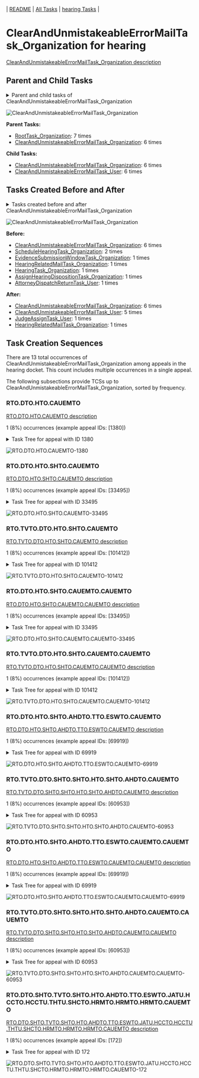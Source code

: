 <!-- DO NOT EDIT THIS FILE.  This file is autogenerated. -->
| [README](../README.md) | [All Tasks](../alltasks.md) | [hearing Tasks](tasklist.md) |

# ClearAndUnmistakeableErrorMailTask_Organization for hearing

[ClearAndUnmistakeableErrorMailTask_Organization description](../descr/ClearAndUnmistakeableErrorMailTask_Organization.md)

## Parent and Child Tasks

<details><summary markdown='span'>Parent and child tasks of ClearAndUnmistakeableErrorMailTask_Organization
</summary>

```
digraph G {
rankdir=LR;
node [shape=box]
"ClearAndUnmistakeableErrorMailTask_Organization" -> "ClearAndUnmistakeableErrorMailTask_User" [label=6]
"ClearAndUnmistakeableErrorMailTask_Organization" -> "ClearAndUnmistakeableErrorMailTask_Organization" [label=6]
"RootTask_Organization" -> "ClearAndUnmistakeableErrorMailTask_Organization" [label=7]
"ClearAndUnmistakeableErrorMailTask_Organization" -> "ClearAndUnmistakeableErrorMailTask_Organization" [label=6]
}
```
</details>

![ClearAndUnmistakeableErrorMailTask_Organization](dot/ClearAndUnmistakeableErrorMailTask_Organization-parentchild.dot.png)

**Parent Tasks:**

   * [RootTask_Organization](RootTask_Organization.md): 7 times
   * [ClearAndUnmistakeableErrorMailTask_Organization](ClearAndUnmistakeableErrorMailTask_Organization.md): 6 times

**Child Tasks:**

   * [ClearAndUnmistakeableErrorMailTask_Organization](ClearAndUnmistakeableErrorMailTask_Organization.md): 6 times
   * [ClearAndUnmistakeableErrorMailTask_User](ClearAndUnmistakeableErrorMailTask_User.md): 6 times

## Tasks Created Before and After

<details><summary markdown='span'>Tasks created before and after ClearAndUnmistakeableErrorMailTask_Organization</summary>

```
digraph G {
rankdir=LR;

"ClearAndUnmistakeableErrorMailTask_Organization" -> "ClearAndUnmistakeableErrorMailTask_Organization" [label=6]
"ClearAndUnmistakeableErrorMailTask_Organization" -> "ClearAndUnmistakeableErrorMailTask_User" [label=5]
"ClearAndUnmistakeableErrorMailTask_Organization" -> "JudgeAssignTask_User" [label=1]
"ClearAndUnmistakeableErrorMailTask_Organization" -> "HearingRelatedMailTask_Organization" [label=1]
"ClearAndUnmistakeableErrorMailTask_Organization" -> "ClearAndUnmistakeableErrorMailTask_Organization" [label=6]
"ScheduleHearingTask_Organization" -> "ClearAndUnmistakeableErrorMailTask_Organization" [label=2]
"HearingTask_Organization" -> "ClearAndUnmistakeableErrorMailTask_Organization" [label=1]
"HearingRelatedMailTask_Organization" -> "ClearAndUnmistakeableErrorMailTask_Organization" [label=1]
"EvidenceSubmissionWindowTask_Organization" -> "ClearAndUnmistakeableErrorMailTask_Organization" [label=1]
"AttorneyDispatchReturnTask_User" -> "ClearAndUnmistakeableErrorMailTask_Organization" [label=1]
"AssignHearingDispositionTask_Organization" -> "ClearAndUnmistakeableErrorMailTask_Organization" [label=1]
}
```
</details>

![ClearAndUnmistakeableErrorMailTask_Organization](dot/ClearAndUnmistakeableErrorMailTask_Organization.dot.png)

**Before:**

   * [ClearAndUnmistakeableErrorMailTask_Organization](ClearAndUnmistakeableErrorMailTask_Organization.md): 6 times
   * [ScheduleHearingTask_Organization](ScheduleHearingTask_Organization.md): 2 times
   * [EvidenceSubmissionWindowTask_Organization](EvidenceSubmissionWindowTask_Organization.md): 1 times
   * [HearingRelatedMailTask_Organization](HearingRelatedMailTask_Organization.md): 1 times
   * [HearingTask_Organization](HearingTask_Organization.md): 1 times
   * [AssignHearingDispositionTask_Organization](AssignHearingDispositionTask_Organization.md): 1 times
   * [AttorneyDispatchReturnTask_User](AttorneyDispatchReturnTask_User.md): 1 times

**After:**

   * [ClearAndUnmistakeableErrorMailTask_Organization](ClearAndUnmistakeableErrorMailTask_Organization.md): 6 times
   * [ClearAndUnmistakeableErrorMailTask_User](ClearAndUnmistakeableErrorMailTask_User.md): 5 times
   * [JudgeAssignTask_User](JudgeAssignTask_User.md): 1 times
   * [HearingRelatedMailTask_Organization](HearingRelatedMailTask_Organization.md): 1 times

## Task Creation Sequences

There are 13 total occurrences of ClearAndUnmistakeableErrorMailTask_Organization among appeals in the hearing docket.  This count includes multiple occurrences in a single appeal.

The following subsections provide TCSs up to ClearAndUnmistakeableErrorMailTask_Organization, sorted by frequency.

### RTO.DTO.HTO.CAUEMTO

[RTO.DTO.HTO.CAUEMTO description](../descr/RTO.DTO.HTO.CAUEMTO.md)

1 (8%) occurrences (example appeal IDs: [1380])

<details><summary markdown='span'>Task Tree for appeal with ID 1380</summary>

```
@startuml
skinparam {
  ObjectBorderColor #555
  ObjectBorderThickness 0
  ObjectFontStyle bold
  ObjectFontSize 14
  ObjectAttributeFontColor #333
  ObjectAttributeFontSize 12
}
  object 0.RootTask #8dd3c7 {
Organization
}
  object 1.DistributionTask #ffffb3 {
Organization
}
  object 2.HearingTask #fb8072 {
Organization
}
  object 3.ScheduleHearingTask #80b1d3 {
Organization
}
  object 4.ClearAndUnmistakeableErrorMailTask #b3de69 {
Organization  <back:white>    </back>
}
  object 5.ClearAndUnmistakeableErrorMailTask #b3de69 {
Organization  <back:white>    </back>
}
  object 6.HearingRelatedMailTask #8dd3c7 {
Organization
}
  object 7.HearingRelatedMailTask #8dd3c7 {
Organization
}
  object 8.HearingAdminActionVerifyAddressTask #ffed6f {
Organization
}
  object 9.EvidenceSubmissionWindowTask #fccde5 {
Organization
}
  object 10.EvidenceSubmissionWindowTask #fccde5 {
User
}
  object 11.JudgeAssignTask #ccebc5 {
User
}
  object 12.JudgeDecisionReviewTask #d9d9d9 {
User
}
  object 13.AttorneyTask #bc80bd {
User
}
  object 14.BvaDispatchTask #b3de69 {
Organization
}
  object 15.BvaDispatchTask #b3de69 {
User
}
0.RootTask -- 1.DistributionTask
1.DistributionTask -- 2.HearingTask
2.HearingTask -- 3.ScheduleHearingTask
0.RootTask -- 4.ClearAndUnmistakeableErrorMailTask
4.ClearAndUnmistakeableErrorMailTask -- 5.ClearAndUnmistakeableErrorMailTask
0.RootTask -- 6.HearingRelatedMailTask
6.HearingRelatedMailTask -- 7.HearingRelatedMailTask
3.ScheduleHearingTask -- 8.HearingAdminActionVerifyAddressTask
2.HearingTask -- 9.EvidenceSubmissionWindowTask
9.EvidenceSubmissionWindowTask -- 10.EvidenceSubmissionWindowTask
0.RootTask -- 11.JudgeAssignTask
0.RootTask -- 12.JudgeDecisionReviewTask
12.JudgeDecisionReviewTask -- 13.AttorneyTask
0.RootTask -- 14.BvaDispatchTask
14.BvaDispatchTask -- 15.BvaDispatchTask
@enduml
```
</details>

![RTO.DTO.HTO.CAUEMTO-1380](uml/RTO.DTO.HTO.CAUEMTO-1380.png)

### RTO.DTO.HTO.SHTO.CAUEMTO

[RTO.DTO.HTO.SHTO.CAUEMTO description](../descr/RTO.DTO.HTO.SHTO.CAUEMTO.md)

1 (8%) occurrences (example appeal IDs: [33495])

<details><summary markdown='span'>Task Tree for appeal with ID 33495</summary>

```
@startuml
skinparam {
  ObjectBorderColor #555
  ObjectBorderThickness 0
  ObjectFontStyle bold
  ObjectFontSize 14
  ObjectAttributeFontColor #333
  ObjectAttributeFontSize 12
}
  object 0.RootTask #8dd3c7 {
Organization
}
  object 1.DistributionTask #ffffb3 {
Organization
}
  object 2.HearingTask #fb8072 {
Organization
}
  object 3.ScheduleHearingTask #80b1d3 {
Organization
}
  object 4.HearingAdminActionVerifyAddressTask #ffed6f {
Organization
}
  object 5.ClearAndUnmistakeableErrorMailTask #b3de69 {
Organization  <back:white>    </back>
}
  object 6.ClearAndUnmistakeableErrorMailTask #b3de69 {
Organization  <back:white>    </back>
}
  object 7.ClearAndUnmistakeableErrorMailTask #b3de69 {
User
}
  object 8.AssignHearingDispositionTask #8dd3c7 {
Organization
}
0.RootTask -- 1.DistributionTask
1.DistributionTask -- 2.HearingTask
2.HearingTask -- 3.ScheduleHearingTask
3.ScheduleHearingTask -- 4.HearingAdminActionVerifyAddressTask
0.RootTask -- 5.ClearAndUnmistakeableErrorMailTask
5.ClearAndUnmistakeableErrorMailTask -- 6.ClearAndUnmistakeableErrorMailTask
6.ClearAndUnmistakeableErrorMailTask -- 7.ClearAndUnmistakeableErrorMailTask
2.HearingTask -- 8.AssignHearingDispositionTask
@enduml
```
</details>

![RTO.DTO.HTO.SHTO.CAUEMTO-33495](uml/RTO.DTO.HTO.SHTO.CAUEMTO-33495.png)

### RTO.TVTO.DTO.HTO.SHTO.CAUEMTO

[RTO.TVTO.DTO.HTO.SHTO.CAUEMTO description](../descr/RTO.TVTO.DTO.HTO.SHTO.CAUEMTO.md)

1 (8%) occurrences (example appeal IDs: [101412])

<details><summary markdown='span'>Task Tree for appeal with ID 101412</summary>

```
@startuml
skinparam {
  ObjectBorderColor #555
  ObjectBorderThickness 0
  ObjectFontStyle bold
  ObjectFontSize 14
  ObjectAttributeFontColor #333
  ObjectAttributeFontSize 12
}
  object 0.RootTask #8dd3c7 {
Organization
}
  object 1.TrackVeteranTask #bebada {
Organization
}
  object 2.DistributionTask #ffffb3 {
Organization
}
  object 3.HearingTask #fb8072 {
Organization
}
  object 4.ScheduleHearingTask #80b1d3 {
Organization
}
  object 5.ClearAndUnmistakeableErrorMailTask #b3de69 {
Organization  <back:white>    </back>
}
  object 6.ClearAndUnmistakeableErrorMailTask #b3de69 {
Organization  <back:white>    </back>
}
  object 7.ClearAndUnmistakeableErrorMailTask #b3de69 {
User
}
0.RootTask -- 1.TrackVeteranTask
0.RootTask -- 2.DistributionTask
2.DistributionTask -- 3.HearingTask
3.HearingTask -- 4.ScheduleHearingTask
0.RootTask -- 5.ClearAndUnmistakeableErrorMailTask
5.ClearAndUnmistakeableErrorMailTask -- 6.ClearAndUnmistakeableErrorMailTask
6.ClearAndUnmistakeableErrorMailTask -- 7.ClearAndUnmistakeableErrorMailTask
@enduml
```
</details>

![RTO.TVTO.DTO.HTO.SHTO.CAUEMTO-101412](uml/RTO.TVTO.DTO.HTO.SHTO.CAUEMTO-101412.png)

### RTO.DTO.HTO.SHTO.CAUEMTO.CAUEMTO

[RTO.DTO.HTO.SHTO.CAUEMTO.CAUEMTO description](../descr/RTO.DTO.HTO.SHTO.CAUEMTO.CAUEMTO.md)

1 (8%) occurrences (example appeal IDs: [33495])

<details><summary markdown='span'>Task Tree for appeal with ID 33495</summary>

```
@startuml
skinparam {
  ObjectBorderColor #555
  ObjectBorderThickness 0
  ObjectFontStyle bold
  ObjectFontSize 14
  ObjectAttributeFontColor #333
  ObjectAttributeFontSize 12
}
  object 0.RootTask #8dd3c7 {
Organization
}
  object 1.DistributionTask #ffffb3 {
Organization
}
  object 2.HearingTask #fb8072 {
Organization
}
  object 3.ScheduleHearingTask #80b1d3 {
Organization
}
  object 4.HearingAdminActionVerifyAddressTask #ffed6f {
Organization
}
  object 5.ClearAndUnmistakeableErrorMailTask #b3de69 {
Organization  <back:white>    </back>
}
  object 6.ClearAndUnmistakeableErrorMailTask #b3de69 {
Organization  <back:white>    </back>
}
  object 7.ClearAndUnmistakeableErrorMailTask #b3de69 {
User
}
  object 8.AssignHearingDispositionTask #8dd3c7 {
Organization
}
0.RootTask -- 1.DistributionTask
1.DistributionTask -- 2.HearingTask
2.HearingTask -- 3.ScheduleHearingTask
3.ScheduleHearingTask -- 4.HearingAdminActionVerifyAddressTask
0.RootTask -- 5.ClearAndUnmistakeableErrorMailTask
5.ClearAndUnmistakeableErrorMailTask -- 6.ClearAndUnmistakeableErrorMailTask
6.ClearAndUnmistakeableErrorMailTask -- 7.ClearAndUnmistakeableErrorMailTask
2.HearingTask -- 8.AssignHearingDispositionTask
@enduml
```
</details>

![RTO.DTO.HTO.SHTO.CAUEMTO.CAUEMTO-33495](uml/RTO.DTO.HTO.SHTO.CAUEMTO.CAUEMTO-33495.png)

### RTO.TVTO.DTO.HTO.SHTO.CAUEMTO.CAUEMTO

[RTO.TVTO.DTO.HTO.SHTO.CAUEMTO.CAUEMTO description](../descr/RTO.TVTO.DTO.HTO.SHTO.CAUEMTO.CAUEMTO.md)

1 (8%) occurrences (example appeal IDs: [101412])

<details><summary markdown='span'>Task Tree for appeal with ID 101412</summary>

```
@startuml
skinparam {
  ObjectBorderColor #555
  ObjectBorderThickness 0
  ObjectFontStyle bold
  ObjectFontSize 14
  ObjectAttributeFontColor #333
  ObjectAttributeFontSize 12
}
  object 0.RootTask #8dd3c7 {
Organization
}
  object 1.TrackVeteranTask #bebada {
Organization
}
  object 2.DistributionTask #ffffb3 {
Organization
}
  object 3.HearingTask #fb8072 {
Organization
}
  object 4.ScheduleHearingTask #80b1d3 {
Organization
}
  object 5.ClearAndUnmistakeableErrorMailTask #b3de69 {
Organization  <back:white>    </back>
}
  object 6.ClearAndUnmistakeableErrorMailTask #b3de69 {
Organization  <back:white>    </back>
}
  object 7.ClearAndUnmistakeableErrorMailTask #b3de69 {
User
}
0.RootTask -- 1.TrackVeteranTask
0.RootTask -- 2.DistributionTask
2.DistributionTask -- 3.HearingTask
3.HearingTask -- 4.ScheduleHearingTask
0.RootTask -- 5.ClearAndUnmistakeableErrorMailTask
5.ClearAndUnmistakeableErrorMailTask -- 6.ClearAndUnmistakeableErrorMailTask
6.ClearAndUnmistakeableErrorMailTask -- 7.ClearAndUnmistakeableErrorMailTask
@enduml
```
</details>

![RTO.TVTO.DTO.HTO.SHTO.CAUEMTO.CAUEMTO-101412](uml/RTO.TVTO.DTO.HTO.SHTO.CAUEMTO.CAUEMTO-101412.png)

### RTO.DTO.HTO.SHTO.AHDTO.TTO.ESWTO.CAUEMTO

[RTO.DTO.HTO.SHTO.AHDTO.TTO.ESWTO.CAUEMTO description](../descr/RTO.DTO.HTO.SHTO.AHDTO.TTO.ESWTO.CAUEMTO.md)

1 (8%) occurrences (example appeal IDs: [69919])

<details><summary markdown='span'>Task Tree for appeal with ID 69919</summary>

```
@startuml
skinparam {
  ObjectBorderColor #555
  ObjectBorderThickness 0
  ObjectFontStyle bold
  ObjectFontSize 14
  ObjectAttributeFontColor #333
  ObjectAttributeFontSize 12
}
  object 0.RootTask #8dd3c7 {
Organization
}
  object 1.DistributionTask #ffffb3 {
Organization
}
  object 2.HearingTask #fb8072 {
Organization
}
  object 3.ScheduleHearingTask #80b1d3 {
Organization
}
  object 4.AssignHearingDispositionTask #8dd3c7 {
Organization
}
  object 5.TranscriptionTask #fb8072 {
Organization
}
  object 6.EvidenceSubmissionWindowTask #fccde5 {
Organization
}
  object 7.ClearAndUnmistakeableErrorMailTask #b3de69 {
Organization  <back:white>    </back>
}
  object 8.ClearAndUnmistakeableErrorMailTask #b3de69 {
Organization  <back:white>    </back>
}
  object 9.HearingRelatedMailTask #8dd3c7 {
Organization
}
  object 10.HearingRelatedMailTask #8dd3c7 {
Organization
}
  object 11.HearingRelatedMailTask #8dd3c7 {
User
}
  object 12.JudgeAssignTask #ccebc5 {
User
}
  object 13.JudgeDecisionReviewTask #d9d9d9 {
User
}
  object 14.AttorneyTask #bc80bd {
User
}
  object 15.MissingHearingTranscriptsColocatedTask #ccebc5 {
Organization
}
  object 16.TranscriptionTask #fb8072 {
Organization
}
  object 17.ClearAndUnmistakeableErrorMailTask #b3de69 {
User
}
  object 18.MissingHearingTranscriptsColocatedTask #ccebc5 {
Organization
}
  object 19.TranscriptionTask #fb8072 {
Organization
}
  object 20.BvaDispatchTask #b3de69 {
Organization
}
  object 21.BvaDispatchTask #b3de69 {
User
}
  object 22.EvidenceOrArgumentMailTask #ffffb3 {
Organization
}
  object 23.EvidenceOrArgumentMailTask #ffffb3 {
Organization
}
  object 24.EvidenceOrArgumentMailTask #ffffb3 {
User
}
0.RootTask -- 1.DistributionTask
1.DistributionTask -- 2.HearingTask
2.HearingTask -- 3.ScheduleHearingTask
2.HearingTask -- 4.AssignHearingDispositionTask
4.AssignHearingDispositionTask -- 5.TranscriptionTask
4.AssignHearingDispositionTask -- 6.EvidenceSubmissionWindowTask
0.RootTask -- 7.ClearAndUnmistakeableErrorMailTask
7.ClearAndUnmistakeableErrorMailTask -- 8.ClearAndUnmistakeableErrorMailTask
1.DistributionTask -- 9.HearingRelatedMailTask
9.HearingRelatedMailTask -- 10.HearingRelatedMailTask
10.HearingRelatedMailTask -- 11.HearingRelatedMailTask
0.RootTask -- 12.JudgeAssignTask
0.RootTask -- 13.JudgeDecisionReviewTask
13.JudgeDecisionReviewTask -- 14.AttorneyTask
14.AttorneyTask -- 15.MissingHearingTranscriptsColocatedTask
15.MissingHearingTranscriptsColocatedTask -- 16.TranscriptionTask
8.ClearAndUnmistakeableErrorMailTask -- 17.ClearAndUnmistakeableErrorMailTask
14.AttorneyTask -- 18.MissingHearingTranscriptsColocatedTask
18.MissingHearingTranscriptsColocatedTask -- 19.TranscriptionTask
0.RootTask -- 20.BvaDispatchTask
20.BvaDispatchTask -- 21.BvaDispatchTask
0.RootTask -- 22.EvidenceOrArgumentMailTask
22.EvidenceOrArgumentMailTask -- 23.EvidenceOrArgumentMailTask
23.EvidenceOrArgumentMailTask -- 24.EvidenceOrArgumentMailTask
@enduml
```
</details>

![RTO.DTO.HTO.SHTO.AHDTO.TTO.ESWTO.CAUEMTO-69919](uml/RTO.DTO.HTO.SHTO.AHDTO.TTO.ESWTO.CAUEMTO-69919.png)

### RTO.TVTO.DTO.SHTO.SHTO.HTO.SHTO.AHDTO.CAUEMTO

[RTO.TVTO.DTO.SHTO.SHTO.HTO.SHTO.AHDTO.CAUEMTO description](../descr/RTO.TVTO.DTO.SHTO.SHTO.HTO.SHTO.AHDTO.CAUEMTO.md)

1 (8%) occurrences (example appeal IDs: [60953])

<details><summary markdown='span'>Task Tree for appeal with ID 60953</summary>

```
@startuml
skinparam {
  ObjectBorderColor #555
  ObjectBorderThickness 0
  ObjectFontStyle bold
  ObjectFontSize 14
  ObjectAttributeFontColor #333
  ObjectAttributeFontSize 12
}
  object 0.RootTask #8dd3c7 {
Organization
}
  object 1.TrackVeteranTask #bebada {
Organization
}
  object 2.DistributionTask #ffffb3 {
Organization
}
  object 3.HearingTask #fb8072 {
Organization
}
  object 4.ScheduleHearingTask #80b1d3 {
Organization
}
  object 5.AssignHearingDispositionTask #8dd3c7 {
Organization
}
  object 6.HearingTask #fb8072 {
Organization
}
  object 7.ScheduleHearingTask #80b1d3 {
Organization
}
  object 8.AssignHearingDispositionTask #8dd3c7 {
Organization
}
  object 9.HearingTask #fb8072 {
Organization
}
  object 10.ScheduleHearingTask #80b1d3 {
Organization
}
  object 11.AssignHearingDispositionTask #8dd3c7 {
Organization
}
  object 12.ClearAndUnmistakeableErrorMailTask #b3de69 {
Organization  <back:white>    </back>
}
  object 13.ClearAndUnmistakeableErrorMailTask #b3de69 {
Organization  <back:white>    </back>
}
  object 14.ClearAndUnmistakeableErrorMailTask #b3de69 {
User
}
  object 15.TranscriptionTask #fb8072 {
Organization
}
  object 16.SpecialCaseMovementTask #8dd3c7 {
User
}
  object 17.JudgeAssignTask #ccebc5 {
User
}
  object 18.JudgeDecisionReviewTask #d9d9d9 {
User
}
  object 19.AttorneyTask #bc80bd {
User
}
  object 20.BvaDispatchTask #b3de69 {
Organization
}
  object 21.BvaDispatchTask #b3de69 {
User
}
0.RootTask -- 1.TrackVeteranTask
0.RootTask -- 2.DistributionTask
2.DistributionTask -- 3.HearingTask
3.HearingTask -- 4.ScheduleHearingTask
3.HearingTask -- 5.AssignHearingDispositionTask
2.DistributionTask -- 6.HearingTask
6.HearingTask -- 7.ScheduleHearingTask
6.HearingTask -- 8.AssignHearingDispositionTask
2.DistributionTask -- 9.HearingTask
9.HearingTask -- 10.ScheduleHearingTask
9.HearingTask -- 11.AssignHearingDispositionTask
0.RootTask -- 12.ClearAndUnmistakeableErrorMailTask
12.ClearAndUnmistakeableErrorMailTask -- 13.ClearAndUnmistakeableErrorMailTask
13.ClearAndUnmistakeableErrorMailTask -- 14.ClearAndUnmistakeableErrorMailTask
11.AssignHearingDispositionTask -- 15.TranscriptionTask
2.DistributionTask -- 16.SpecialCaseMovementTask
0.RootTask -- 17.JudgeAssignTask
0.RootTask -- 18.JudgeDecisionReviewTask
18.JudgeDecisionReviewTask -- 19.AttorneyTask
0.RootTask -- 20.BvaDispatchTask
20.BvaDispatchTask -- 21.BvaDispatchTask
@enduml
```
</details>

![RTO.TVTO.DTO.SHTO.SHTO.HTO.SHTO.AHDTO.CAUEMTO-60953](uml/RTO.TVTO.DTO.SHTO.SHTO.HTO.SHTO.AHDTO.CAUEMTO-60953.png)

### RTO.DTO.HTO.SHTO.AHDTO.TTO.ESWTO.CAUEMTO.CAUEMTO

[RTO.DTO.HTO.SHTO.AHDTO.TTO.ESWTO.CAUEMTO.CAUEMTO description](../descr/RTO.DTO.HTO.SHTO.AHDTO.TTO.ESWTO.CAUEMTO.CAUEMTO.md)

1 (8%) occurrences (example appeal IDs: [69919])

<details><summary markdown='span'>Task Tree for appeal with ID 69919</summary>

```
@startuml
skinparam {
  ObjectBorderColor #555
  ObjectBorderThickness 0
  ObjectFontStyle bold
  ObjectFontSize 14
  ObjectAttributeFontColor #333
  ObjectAttributeFontSize 12
}
  object 0.RootTask #8dd3c7 {
Organization
}
  object 1.DistributionTask #ffffb3 {
Organization
}
  object 2.HearingTask #fb8072 {
Organization
}
  object 3.ScheduleHearingTask #80b1d3 {
Organization
}
  object 4.AssignHearingDispositionTask #8dd3c7 {
Organization
}
  object 5.TranscriptionTask #fb8072 {
Organization
}
  object 6.EvidenceSubmissionWindowTask #fccde5 {
Organization
}
  object 7.ClearAndUnmistakeableErrorMailTask #b3de69 {
Organization  <back:white>    </back>
}
  object 8.ClearAndUnmistakeableErrorMailTask #b3de69 {
Organization  <back:white>    </back>
}
  object 9.HearingRelatedMailTask #8dd3c7 {
Organization
}
  object 10.HearingRelatedMailTask #8dd3c7 {
Organization
}
  object 11.HearingRelatedMailTask #8dd3c7 {
User
}
  object 12.JudgeAssignTask #ccebc5 {
User
}
  object 13.JudgeDecisionReviewTask #d9d9d9 {
User
}
  object 14.AttorneyTask #bc80bd {
User
}
  object 15.MissingHearingTranscriptsColocatedTask #ccebc5 {
Organization
}
  object 16.TranscriptionTask #fb8072 {
Organization
}
  object 17.ClearAndUnmistakeableErrorMailTask #b3de69 {
User
}
  object 18.MissingHearingTranscriptsColocatedTask #ccebc5 {
Organization
}
  object 19.TranscriptionTask #fb8072 {
Organization
}
  object 20.BvaDispatchTask #b3de69 {
Organization
}
  object 21.BvaDispatchTask #b3de69 {
User
}
  object 22.EvidenceOrArgumentMailTask #ffffb3 {
Organization
}
  object 23.EvidenceOrArgumentMailTask #ffffb3 {
Organization
}
  object 24.EvidenceOrArgumentMailTask #ffffb3 {
User
}
0.RootTask -- 1.DistributionTask
1.DistributionTask -- 2.HearingTask
2.HearingTask -- 3.ScheduleHearingTask
2.HearingTask -- 4.AssignHearingDispositionTask
4.AssignHearingDispositionTask -- 5.TranscriptionTask
4.AssignHearingDispositionTask -- 6.EvidenceSubmissionWindowTask
0.RootTask -- 7.ClearAndUnmistakeableErrorMailTask
7.ClearAndUnmistakeableErrorMailTask -- 8.ClearAndUnmistakeableErrorMailTask
1.DistributionTask -- 9.HearingRelatedMailTask
9.HearingRelatedMailTask -- 10.HearingRelatedMailTask
10.HearingRelatedMailTask -- 11.HearingRelatedMailTask
0.RootTask -- 12.JudgeAssignTask
0.RootTask -- 13.JudgeDecisionReviewTask
13.JudgeDecisionReviewTask -- 14.AttorneyTask
14.AttorneyTask -- 15.MissingHearingTranscriptsColocatedTask
15.MissingHearingTranscriptsColocatedTask -- 16.TranscriptionTask
8.ClearAndUnmistakeableErrorMailTask -- 17.ClearAndUnmistakeableErrorMailTask
14.AttorneyTask -- 18.MissingHearingTranscriptsColocatedTask
18.MissingHearingTranscriptsColocatedTask -- 19.TranscriptionTask
0.RootTask -- 20.BvaDispatchTask
20.BvaDispatchTask -- 21.BvaDispatchTask
0.RootTask -- 22.EvidenceOrArgumentMailTask
22.EvidenceOrArgumentMailTask -- 23.EvidenceOrArgumentMailTask
23.EvidenceOrArgumentMailTask -- 24.EvidenceOrArgumentMailTask
@enduml
```
</details>

![RTO.DTO.HTO.SHTO.AHDTO.TTO.ESWTO.CAUEMTO.CAUEMTO-69919](uml/RTO.DTO.HTO.SHTO.AHDTO.TTO.ESWTO.CAUEMTO.CAUEMTO-69919.png)

### RTO.TVTO.DTO.SHTO.SHTO.HTO.SHTO.AHDTO.CAUEMTO.CAUEMTO

[RTO.TVTO.DTO.SHTO.SHTO.HTO.SHTO.AHDTO.CAUEMTO.CAUEMTO description](../descr/RTO.TVTO.DTO.SHTO.SHTO.HTO.SHTO.AHDTO.CAUEMTO.CAUEMTO.md)

1 (8%) occurrences (example appeal IDs: [60953])

<details><summary markdown='span'>Task Tree for appeal with ID 60953</summary>

```
@startuml
skinparam {
  ObjectBorderColor #555
  ObjectBorderThickness 0
  ObjectFontStyle bold
  ObjectFontSize 14
  ObjectAttributeFontColor #333
  ObjectAttributeFontSize 12
}
  object 0.RootTask #8dd3c7 {
Organization
}
  object 1.TrackVeteranTask #bebada {
Organization
}
  object 2.DistributionTask #ffffb3 {
Organization
}
  object 3.HearingTask #fb8072 {
Organization
}
  object 4.ScheduleHearingTask #80b1d3 {
Organization
}
  object 5.AssignHearingDispositionTask #8dd3c7 {
Organization
}
  object 6.HearingTask #fb8072 {
Organization
}
  object 7.ScheduleHearingTask #80b1d3 {
Organization
}
  object 8.AssignHearingDispositionTask #8dd3c7 {
Organization
}
  object 9.HearingTask #fb8072 {
Organization
}
  object 10.ScheduleHearingTask #80b1d3 {
Organization
}
  object 11.AssignHearingDispositionTask #8dd3c7 {
Organization
}
  object 12.ClearAndUnmistakeableErrorMailTask #b3de69 {
Organization  <back:white>    </back>
}
  object 13.ClearAndUnmistakeableErrorMailTask #b3de69 {
Organization  <back:white>    </back>
}
  object 14.ClearAndUnmistakeableErrorMailTask #b3de69 {
User
}
  object 15.TranscriptionTask #fb8072 {
Organization
}
  object 16.SpecialCaseMovementTask #8dd3c7 {
User
}
  object 17.JudgeAssignTask #ccebc5 {
User
}
  object 18.JudgeDecisionReviewTask #d9d9d9 {
User
}
  object 19.AttorneyTask #bc80bd {
User
}
  object 20.BvaDispatchTask #b3de69 {
Organization
}
  object 21.BvaDispatchTask #b3de69 {
User
}
0.RootTask -- 1.TrackVeteranTask
0.RootTask -- 2.DistributionTask
2.DistributionTask -- 3.HearingTask
3.HearingTask -- 4.ScheduleHearingTask
3.HearingTask -- 5.AssignHearingDispositionTask
2.DistributionTask -- 6.HearingTask
6.HearingTask -- 7.ScheduleHearingTask
6.HearingTask -- 8.AssignHearingDispositionTask
2.DistributionTask -- 9.HearingTask
9.HearingTask -- 10.ScheduleHearingTask
9.HearingTask -- 11.AssignHearingDispositionTask
0.RootTask -- 12.ClearAndUnmistakeableErrorMailTask
12.ClearAndUnmistakeableErrorMailTask -- 13.ClearAndUnmistakeableErrorMailTask
13.ClearAndUnmistakeableErrorMailTask -- 14.ClearAndUnmistakeableErrorMailTask
11.AssignHearingDispositionTask -- 15.TranscriptionTask
2.DistributionTask -- 16.SpecialCaseMovementTask
0.RootTask -- 17.JudgeAssignTask
0.RootTask -- 18.JudgeDecisionReviewTask
18.JudgeDecisionReviewTask -- 19.AttorneyTask
0.RootTask -- 20.BvaDispatchTask
20.BvaDispatchTask -- 21.BvaDispatchTask
@enduml
```
</details>

![RTO.TVTO.DTO.SHTO.SHTO.HTO.SHTO.AHDTO.CAUEMTO.CAUEMTO-60953](uml/RTO.TVTO.DTO.SHTO.SHTO.HTO.SHTO.AHDTO.CAUEMTO.CAUEMTO-60953.png)

### RTO.DTO.SHTO.TVTO.SHTO.HTO.AHDTO.TTO.ESWTO.JATU.HCCTO.HCCTU.THTU.SHCTO.HRMTO.HRMTO.HRMTO.CAUEMTO

[RTO.DTO.SHTO.TVTO.SHTO.HTO.AHDTO.TTO.ESWTO.JATU.HCCTO.HCCTU.THTU.SHCTO.HRMTO.HRMTO.HRMTO.CAUEMTO description](../descr/RTO.DTO.SHTO.TVTO.SHTO.HTO.AHDTO.TTO.ESWTO.JATU.HCCTO.HCCTU.THTU.SHCTO.HRMTO.HRMTO.HRMTO.CAUEMTO.md)

1 (8%) occurrences (example appeal IDs: [172])

<details><summary markdown='span'>Task Tree for appeal with ID 172</summary>

```
@startuml
skinparam {
  ObjectBorderColor #555
  ObjectBorderThickness 0
  ObjectFontStyle bold
  ObjectFontSize 14
  ObjectAttributeFontColor #333
  ObjectAttributeFontSize 12
}
  object 0.RootTask #8dd3c7 {
Organization
}
  object 1.DistributionTask #ffffb3 {
Organization
}
  object 2.HearingTask #fb8072 {
Organization
}
  object 3.ScheduleHearingTask #80b1d3 {
Organization
}
  object 4.TrackVeteranTask #bebada {
Organization
}
  object 5.AssignHearingDispositionTask #8dd3c7 {
Organization
}
  object 6.HearingTask #fb8072 {
Organization
}
  object 7.AssignHearingDispositionTask #8dd3c7 {
Organization
}
  object 8.HearingTask #fb8072 {
Organization
}
  object 9.ScheduleHearingTask #80b1d3 {
Organization
}
  object 10.AssignHearingDispositionTask #8dd3c7 {
Organization
}
  object 11.HearingTask #fb8072 {
Organization
}
  object 12.AssignHearingDispositionTask #8dd3c7 {
Organization
}
  object 13.TranscriptionTask #fb8072 {
Organization
}
  object 14.EvidenceSubmissionWindowTask #fccde5 {
Organization
}
  object 15.JudgeAssignTask #ccebc5 {
User
}
  object 16.JudgeAssignTask #ccebc5 {
User
}
  object 17.JudgeAssignTask #ccebc5 {
User
}
  object 18.JudgeDecisionReviewTask #d9d9d9 {
User
}
  object 19.AttorneyTask #bc80bd {
User
}
  object 20.HearingClarificationColocatedTask #ccebc5 {
Organization
}
  object 21.HearingClarificationColocatedTask #ccebc5 {
User
}
  object 22.TimedHoldTask #fccde5 {
User
}
  object 23.HearingClarificationColocatedTask #ccebc5 {
Organization
}
  object 24.HearingClarificationColocatedTask #ccebc5 {
User
}
  object 25.ScheduleHearingColocatedTask #ccebc5 {
Organization
}
  object 26.HearingRelatedMailTask #8dd3c7 {
Organization
}
  object 27.HearingRelatedMailTask #8dd3c7 {
Organization
}
  object 28.HearingRelatedMailTask #8dd3c7 {
User
}
  object 29.HearingRelatedMailTask #8dd3c7 {
Organization
}
  object 30.HearingRelatedMailTask #8dd3c7 {
Organization
}
  object 31.HearingRelatedMailTask #8dd3c7 {
User
}
  object 32.HearingRelatedMailTask #8dd3c7 {
Organization
}
  object 33.StatusInquiryMailTask #fb8072 {
Organization
}
  object 34.StatusInquiryMailTask #fb8072 {
Organization
}
  object 35.StatusInquiryMailTask #fb8072 {
Organization
}
  object 36.StatusInquiryMailTask #fb8072 {
Organization
}
  object 37.ClearAndUnmistakeableErrorMailTask #b3de69 {
Organization  <back:white>    </back>
}
  object 38.ClearAndUnmistakeableErrorMailTask #b3de69 {
Organization  <back:white>    </back>
}
  object 39.ClearAndUnmistakeableErrorMailTask #b3de69 {
User
}
  object 40.HearingTask #fb8072 {
Organization
}
  object 41.ScheduleHearingTask #80b1d3 {
Organization
}
  object 42.DistributionTask #ffffb3 {
Organization
}
  object 43.HearingRelatedMailTask #8dd3c7 {
Organization
}
  object 44.HearingRelatedMailTask #8dd3c7 {
User
}
  object 45.HearingTask #fb8072 {
Organization
}
  object 46.ChangeHearingDispositionTask #d9d9d9 {
Organization
}
  object 47.TranscriptionTask #fb8072 {
Organization
}
  object 48.EvidenceSubmissionWindowTask #fccde5 {
Organization
}
  object 49.SpecialCaseMovementTask #8dd3c7 {
User
}
  object 50.JudgeAssignTask #ccebc5 {
User
}
  object 51.SpecialCaseMovementTask #8dd3c7 {
User
}
  object 52.JudgeAssignTask #ccebc5 {
User
}
  object 53.OtherColocatedTask #80b1d3 {
Organization
}
  object 54.OtherColocatedTask #80b1d3 {
User
}
  object 55.ScheduleHearingColocatedTask #ccebc5 {
Organization
}
  object 56.DistributionTask #ffffb3 {
Organization
}
  object 57.HearingTask #fb8072 {
Organization
}
  object 58.ScheduleHearingTask #80b1d3 {
Organization
}
  object 59.AssignHearingDispositionTask #8dd3c7 {
Organization
}
  object 60.TranscriptionTask #fb8072 {
Organization
}
  object 61.JudgeAssignTask #ccebc5 {
User
}
  object 62.JudgeDecisionReviewTask #d9d9d9 {
User
}
  object 63.AttorneyTask #bc80bd {
User
}
  object 64.BvaDispatchTask #b3de69 {
Organization
}
  object 65.BvaDispatchTask #b3de69 {
User
}
0.RootTask -- 1.DistributionTask
1.DistributionTask -- 2.HearingTask
2.HearingTask -- 3.ScheduleHearingTask
0.RootTask -- 4.TrackVeteranTask
2.HearingTask -- 5.AssignHearingDispositionTask
1.DistributionTask -- 6.HearingTask
6.HearingTask -- 7.AssignHearingDispositionTask
1.DistributionTask -- 8.HearingTask
8.HearingTask -- 9.ScheduleHearingTask
8.HearingTask -- 10.AssignHearingDispositionTask
1.DistributionTask -- 11.HearingTask
11.HearingTask -- 12.AssignHearingDispositionTask
12.AssignHearingDispositionTask -- 13.TranscriptionTask
12.AssignHearingDispositionTask -- 14.EvidenceSubmissionWindowTask
0.RootTask -- 15.JudgeAssignTask
0.RootTask -- 16.JudgeAssignTask
0.RootTask -- 17.JudgeAssignTask
0.RootTask -- 18.JudgeDecisionReviewTask
18.JudgeDecisionReviewTask -- 19.AttorneyTask
19.AttorneyTask -- 20.HearingClarificationColocatedTask
20.HearingClarificationColocatedTask -- 21.HearingClarificationColocatedTask
21.HearingClarificationColocatedTask -- 22.TimedHoldTask
19.AttorneyTask -- 23.HearingClarificationColocatedTask
23.HearingClarificationColocatedTask -- 24.HearingClarificationColocatedTask
19.AttorneyTask -- 25.ScheduleHearingColocatedTask
0.RootTask -- 26.HearingRelatedMailTask
26.HearingRelatedMailTask -- 27.HearingRelatedMailTask
27.HearingRelatedMailTask -- 28.HearingRelatedMailTask
0.RootTask -- 29.HearingRelatedMailTask
29.HearingRelatedMailTask -- 30.HearingRelatedMailTask
30.HearingRelatedMailTask -- 31.HearingRelatedMailTask
31.HearingRelatedMailTask -- 32.HearingRelatedMailTask
0.RootTask -- 33.StatusInquiryMailTask
33.StatusInquiryMailTask -- 34.StatusInquiryMailTask
0.RootTask -- 35.StatusInquiryMailTask
35.StatusInquiryMailTask -- 36.StatusInquiryMailTask
0.RootTask -- 37.ClearAndUnmistakeableErrorMailTask
37.ClearAndUnmistakeableErrorMailTask -- 38.ClearAndUnmistakeableErrorMailTask
38.ClearAndUnmistakeableErrorMailTask -- 39.ClearAndUnmistakeableErrorMailTask
42.DistributionTask -- 40.HearingTask
40.HearingTask -- 41.ScheduleHearingTask
0.RootTask -- 42.DistributionTask
31.HearingRelatedMailTask -- 43.HearingRelatedMailTask
30.HearingRelatedMailTask -- 44.HearingRelatedMailTask
1.DistributionTask -- 45.HearingTask
45.HearingTask -- 46.ChangeHearingDispositionTask
46.ChangeHearingDispositionTask -- 47.TranscriptionTask
46.ChangeHearingDispositionTask -- 48.EvidenceSubmissionWindowTask
42.DistributionTask -- 49.SpecialCaseMovementTask
0.RootTask -- 50.JudgeAssignTask
1.DistributionTask -- 51.SpecialCaseMovementTask
0.RootTask -- 52.JudgeAssignTask
50.JudgeAssignTask -- 53.OtherColocatedTask
53.OtherColocatedTask -- 54.OtherColocatedTask
50.JudgeAssignTask -- 55.ScheduleHearingColocatedTask
0.RootTask -- 56.DistributionTask
56.DistributionTask -- 57.HearingTask
57.HearingTask -- 58.ScheduleHearingTask
57.HearingTask -- 59.AssignHearingDispositionTask
59.AssignHearingDispositionTask -- 60.TranscriptionTask
0.RootTask -- 61.JudgeAssignTask
0.RootTask -- 62.JudgeDecisionReviewTask
62.JudgeDecisionReviewTask -- 63.AttorneyTask
0.RootTask -- 64.BvaDispatchTask
64.BvaDispatchTask -- 65.BvaDispatchTask
@enduml
```
</details>

![RTO.DTO.SHTO.TVTO.SHTO.HTO.AHDTO.TTO.ESWTO.JATU.HCCTO.HCCTU.THTU.SHCTO.HRMTO.HRMTO.HRMTO.CAUEMTO-172](uml/RTO.DTO.SHTO.TVTO.SHTO.HTO.AHDTO.TTO.ESWTO.JATU.HCCTO.HCCTU.THTU.SHCTO.HRMTO.HRMTO.HRMTO.CAUEMTO-172.png)

